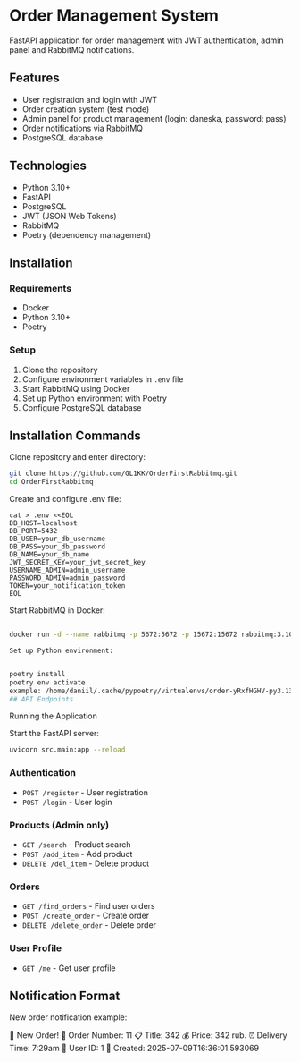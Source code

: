 # Order Management System

FastAPI application for order management with JWT authentication, admin panel and RabbitMQ notifications.

## Features

- User registration and login with JWT
- Order creation system (test mode)
- Admin panel for product management (login: daneska, password: pass)
- Order notifications via RabbitMQ
- PostgreSQL database

## Technologies

- Python 3.10+
- FastAPI
- PostgreSQL
- JWT (JSON Web Tokens)
- RabbitMQ
- Poetry (dependency management)

## Installation

### Requirements

- Docker
- Python 3.10+
- Poetry

### Setup

1. Clone the repository
2. Configure environment variables in `.env` file
3. Start RabbitMQ using Docker
4. Set up Python environment with Poetry
5. Configure PostgreSQL database

## Installation Commands

Clone repository and enter directory:
```bash
git clone https://github.com/GL1KK/OrderFirstRabbitmq.git
cd OrderFirstRabbitmq
```
Create and configure .env file:

```
cat > .env <<EOL
DB_HOST=localhost
DB_PORT=5432
DB_USER=your_db_username
DB_PASS=your_db_password
DB_NAME=your_db_name
JWT_SECRET_KEY=your_jwt_secret_key
USERNAME_ADMIN=admin_username
PASSWORD_ADMIN=admin_password
TOKEN=your_notification_token
EOL
```

Start RabbitMQ in Docker:

```bash

docker run -d --name rabbitmq -p 5672:5672 -p 15672:15672 rabbitmq:3.10.7-management
```
    Set up Python environment:

```bash

poetry install
poetry env activate
example: /home/daniil/.cache/pypoetry/virtualenvs/order-yRxfHGHV-py3.13/bin/activate
## API Endpoints
```
Running the Application

Start the FastAPI server:
```bash
uvicorn src.main:app --reload
```
### Authentication
- `POST /register` - User registration
- `POST /login` - User login

### Products (Admin only)
- `GET /search` - Product search
- `POST /add_item` - Add product
- `DELETE /del_item` - Delete product

### Orders
- `GET /find_orders` - Find user orders
- `POST /create_order` - Create order
- `DELETE /delete_order` - Delete order

### User Profile
- `GET /me` - Get user profile

## Notification Format

New order notification example:

🛒 New Order!
📌 Order Number: 11
📋 Title: 342
💰 Price: 342 rub.
⏰ Delivery Time: 7:29am
👤 User ID: 1
📅 Created: 2025-07-09T16:36:01.593069

